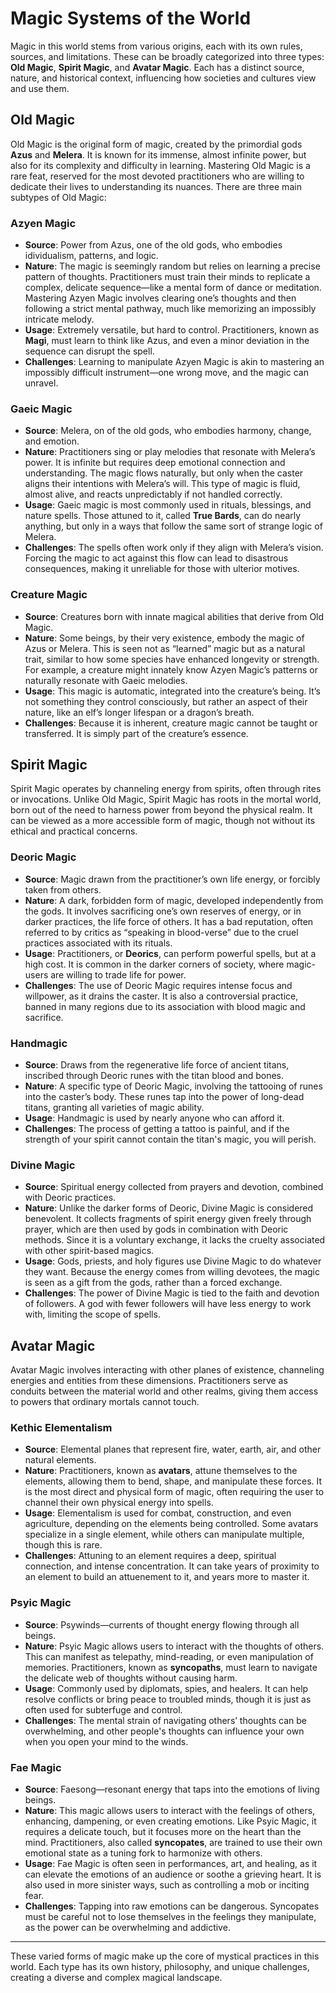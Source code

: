 # Magic Systems of the World

Magic in this world stems from various origins, each with its own rules, sources, and limitations. These can be broadly categorized into three types: **Old Magic**, **Spirit Magic**, and **Avatar Magic**. Each has a distinct source, nature, and historical context, influencing how societies and cultures view and use them.

## Old Magic
Old Magic is the original form of magic, created by the primordial gods **Azus** and **Melera**. It is known for its immense, almost infinite power, but also for its complexity and difficulty in learning. Mastering Old Magic is a rare feat, reserved for the most devoted practitioners who are willing to dedicate their lives to understanding its nuances. There are three main subtypes of Old Magic:

### Azyen Magic
- **Source**: Power from Azus, one of the old gods, who embodies idividualism, patterns, and logic.
- **Nature**: The magic is seemingly random but relies on learning a precise pattern of thoughts. Practitioners must train their minds to replicate a complex, delicate sequence—like a mental form of dance or meditation. Mastering Azyen Magic involves clearing one’s thoughts and then following a strict mental pathway, much like memorizing an impossibly intricate melody.
- **Usage**: Extremely versatile, but hard to control. Practitioners, known as **Magi**, must learn to think like Azus, and even a minor deviation in the sequence can disrupt the spell.
- **Challenges**: Learning to manipulate Azyen Magic is akin to mastering an impossibly difficult instrument—one wrong move, and the magic can unravel.

### Gaeic Magic
- **Source**: Melera, on of the old gods, who embodies harmony, change, and emotion.
- **Nature**: Practitioners sing or play melodies that resonate with Melera’s power. It is infinite but requires deep emotional connection and understanding. The magic flows naturally, but only when the caster aligns their intentions with Melera’s will. This type of magic is fluid, almost alive, and reacts unpredictably if not handled correctly.
- **Usage**: Gaeic magic is most commonly used in rituals, blessings, and nature spells. Those attuned to it, called **True Bards**, can do nearly anything, but only in a ways that follow the same sort of strange logic of Melera.
- **Challenges**: The spells often work only if they align with Melera’s vision. Forcing the magic to act against this flow can lead to disastrous consequences, making it unreliable for those with ulterior motives.

### Creature Magic
- **Source**: Creatures born with innate magical abilities that derive from Old Magic.
- **Nature**: Some beings, by their very existence, embody the magic of Azus or Melera. This is seen not as “learned” magic but as a natural trait, similar to how some species have enhanced longevity or strength. For example, a creature might innately know Azyen Magic’s patterns or naturally resonate with Gaeic melodies.
- **Usage**: This magic is automatic, integrated into the creature’s being. It’s not something they control consciously, but rather an aspect of their nature, like an elf’s longer lifespan or a dragon’s breath.
- **Challenges**: Because it is inherent, creature magic cannot be taught or transferred. It is simply part of the creature’s essence.

## Spirit Magic
Spirit Magic operates by channeling energy from spirits, often through rites or invocations. Unlike Old Magic, Spirit Magic has roots in the mortal world, born out of the need to harness power from beyond the physical realm. It can be viewed as a more accessible form of magic, though not without its ethical and practical concerns.

### Deoric Magic
- **Source**: Magic drawn from the practitioner’s own life energy, or forcibly taken from others.
- **Nature**: A dark, forbidden form of magic, developed independently from the gods. It involves sacrificing one’s own reserves of energy, or in darker practices, the life force of others. It has a bad reputation, often referred to by critics as “speaking in blood-verse” due to the cruel practices associated with its rituals.
- **Usage**: Practitioners, or **Deorics**, can perform powerful spells, but at a high cost. It is common in the darker corners of society, where magic-users are willing to trade life for power.
- **Challenges**: The use of Deoric Magic requires intense focus and willpower, as it drains the caster. It is also a controversial practice, banned in many regions due to its association with blood magic and sacrifice.

### Handmagic
- **Source**: Draws from the regenerative life force of ancient titans, inscribed through Deoric runes with the titan blood and bones.
- **Nature**: A specific type of Deoric Magic, involving the tattooing of runes into the caster’s body. These runes tap into the power of long-dead titans, granting all varieties of magic ability. 
- **Usage**: Handmagic is used by nearly anyone who can afford it.
- **Challenges**: The process of getting a tattoo is painful, and if the strength of your spirit cannot contain the titan's magic, you will perish.

### Divine Magic
- **Source**: Spiritual energy collected from prayers and devotion, combined with Deoric practices.
- **Nature**: Unlike the darker forms of Deoric, Divine Magic is considered benevolent. It collects fragments of spirit energy given freely through prayer, which are then used by gods in combination with Deoric methods. Since it is a voluntary exchange, it lacks the cruelty associated with other spirit-based magics.
- **Usage**: Gods, priests, and holy figures use Divine Magic to do whatever they want. Because the energy comes from willing devotees, the magic is seen as a gift from the gods, rather than a forced exchange.
- **Challenges**: The power of Divine Magic is tied to the faith and devotion of followers. A god with fewer followers will have less energy to work with, limiting the scope of spells.

## Avatar Magic
Avatar Magic involves interacting with other planes of existence, channeling energies and entities from these dimensions. Practitioners serve as conduits between the material world and other realms, giving them access to powers that ordinary mortals cannot touch.

### Kethic Elementalism
- **Source**: Elemental planes that represent fire, water, earth, air, and other natural elements.
- **Nature**: Practitioners, known as **avatars**, attune themselves to the elements, allowing them to bend, shape, and manipulate these forces. It is the most direct and physical form of magic, often requiring the user to channel their own physical energy into spells.
- **Usage**: Elementalism is used for combat, construction, and even agriculture, depending on the elements being controlled. Some avatars specialize in a single element, while others can manipulate multiple, though this is rare.
- **Challenges**: Attuning to an element requires a deep, spiritual connection, and intense concentration. It can take years of proximity to an element to build an attuenement to it, and years more to master it.

### Psyic Magic
- **Source**: Psywinds—currents of thought energy flowing through all beings.
- **Nature**: Psyic Magic allows users to interact with the thoughts of others. This can manifest as telepathy, mind-reading, or even manipulation of memories. Practitioners, known as **syncopaths**, must learn to navigate the delicate web of thoughts without causing harm.
- **Usage**: Commonly used by diplomats, spies, and healers. It can help resolve conflicts or bring peace to troubled minds, though it is just as often used for subterfuge and control.
- **Challenges**: The mental strain of navigating others’ thoughts can be overwhelming, and other people's thoughts can influence your own when you open your mind to the winds.

### Fae Magic
- **Source**: Faesong—resonant energy that taps into the emotions of living beings.
- **Nature**: This magic allows users to interact with the feelings of others, enhancing, dampening, or even creating emotions. Like Psyic Magic, it requires a delicate touch, but it focuses more on the heart than the mind. Practitioners, also called **syncopates**, are trained to use their own emotional state as a tuning fork to harmonize with others.
- **Usage**: Fae Magic is often seen in performances, art, and healing, as it can elevate the emotions of an audience or soothe a grieving heart. It is also used in more sinister ways, such as controlling a mob or inciting fear.
- **Challenges**: Tapping into raw emotions can be dangerous. Syncopates must be careful not to lose themselves in the feelings they manipulate, as the power can be overwhelming and addictive.

---

These varied forms of magic make up the core of mystical practices in this world. Each type has its own history, philosophy, and unique challenges, creating a diverse and complex magical landscape.

